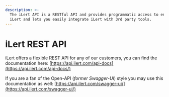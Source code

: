 ```yaml
---
description: >-
  The iLert API is a RESTful API and provides programmatic access to entities in
  iLert and lets you easily integrate iLert with 3rd party tools.
---
```


# iLert REST API

iLert offers a flexible REST API for any of our customers, you can find the documentation here: [https://api.ilert.com/api-docs](https://api.ilert.com/api-docs/)

If you are a fan of the Open-API (_former Swagger-UI_) style you may use this documentation as well: [https://api.ilert.com/swagger-ui/](https://api.ilert.com/swagger-ui/)

